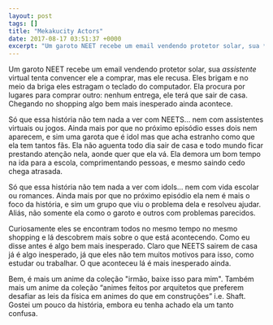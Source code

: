 ```yaml
---
layout: post
tags: []
title: "Mekakucity Actors"
date: 2017-08-17 03:51:37 +0000
excerpt: "Um garoto NEET recebe um email vendendo protetor solar, sua *assistente* virtual tenta convencer ele a comprar, mas ele recusa. Eles brigam..."
---
```


Um garoto NEET recebe um email vendendo protetor solar, sua *assistente* virtual tenta convencer ele a comprar, mas ele recusa. Eles brigam e no meio da briga eles estragam o teclado do computador. Ela procura por lugares para comprar outro: nenhum entrega, ele terá que sair de casa. Chegando no shopping algo bem mais inesperado ainda acontece.

Só que essa história não tem nada a ver com NEETS… nem com assistentes virtuais ou jogos. Ainda mais por que no próximo episódio esses dois nem aparecem, e sim uma garota que é idol mas que acha estranho como que ela tem tantos fãs. Ela não aguenta todo dia sair de casa e todo mundo ficar prestando atenção nela, aonde quer que ela vá. Ela demora um bom tempo na ida para a escola, comprimentando pessoas, e mesmo saindo cedo chega atrasada.

Só que essa história não tem nada a ver com idols… nem com vida escolar ou romances. Ainda mais por que no próximo episódio ela nem é mais o foco da história, e sim um grupo que viu o problema dela e resolveu ajudar. Aliás, não somente ela como o garoto e outros com problemas parecidos.

Curiosamente eles se encontram todos no mesmo tempo no mesmo shopping e lá descobrem mais sobre o que está acontecendo. Como eu disse antes é algo bem mais inesperado. Claro que NEETS sairem de casa já é algo inesperado, já que eles não tem muitos motivos para isso, como estudar ou trabalhar. O que aconteceu lá é mais inesperado ainda.

Bem, é mais um anime da coleção "irmão, baixe isso para mim". Também mais um anime da coleção “animes feitos por arquitetos que preferem desafiar as leis da física em animes do que em construções” i.e. Shaft. Gostei um pouco da história, embora eu tenha achado ela um tanto confusa.